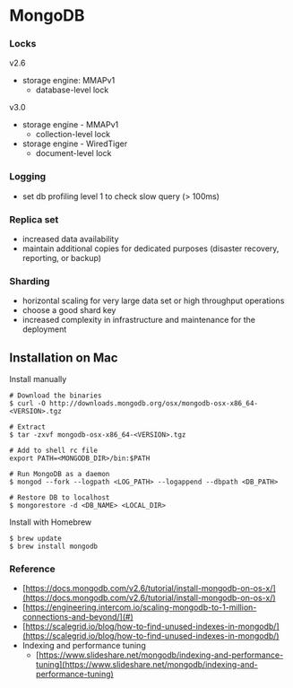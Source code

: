 # MongoDB

### Locks

v2.6

* storage engine: MMAPv1
  * database-level lock

v3.0

* storage engine - MMAPv1
  * collection-level lock
* storage engine - WiredTiger
  * document-level lock

### Logging

* set db profiling level 1 to check slow query \(&gt; 100ms\)

### Replica set

* increased data availability
* maintain additional copies for dedicated purposes \(disaster recovery, reporting, or backup\)

### Sharding

* horizontal scaling for very large data set or high throughput operations
* choose a good shard key
* increased complexity in infrastructure and maintenance for the deployment

## Installation on Mac

Install manually

```
# Download the binaries
$ curl -O http://downloads.mongodb.org/osx/mongodb-osx-x86_64-<VERSION>.tgz

# Extract
$ tar -zxvf mongodb-osx-x86_64-<VERSION>.tgz

# Add to shell rc file
export PATH=<MONGODB_DIR>/bin:$PATH

# Run MongoDB as a daemon
$ mongod --fork --logpath <LOG_PATH> --logappend --dbpath <DB_PATH>

# Restore DB to localhost
$ mongorestore -d <DB_NAME> <LOCAL_DIR>
```

Install with Homebrew

```
$ brew update
$ brew install mongodb
```

### Reference

* [https://docs.mongodb.com/v2.6/tutorial/install-mongodb-on-os-x/](https://docs.mongodb.com/v2.6/tutorial/install-mongodb-on-os-x/)
* [https://engineering.intercom.io/scaling-mongodb-to-1-million-connections-and-beyond/](#)
* [https://scalegrid.io/blog/how-to-find-unused-indexes-in-mongodb/](https://scalegrid.io/blog/how-to-find-unused-indexes-in-mongodb/)
* Indexing and performance tuning
  * [https://www.slideshare.net/mongodb/indexing-and-performance-tuning](https://www.slideshare.net/mongodb/indexing-and-performance-tuning)



